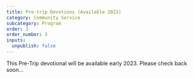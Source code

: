 ```yaml
---
title: Pre-trip Devotions (Available 2023)
category: Community Service
subcategory: Program
order: 3
order_number: 3
inputs:
  unpublish: false
---
```

This Pre-Trip devotional will be available early 2023. Please check back soon…
